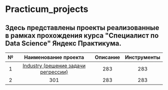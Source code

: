 # Practicum_projects
## Здесь представлены проекты реализованные в рамках прохождения курса "Специалист по Data Science" Яндекс Практикума.
|  №  | Наименование проекта | Описание       | Инструменты   |
|:---:| :------------------: | :------------: |:------------: |
|  1  | [Industry (решение задачи регрессии)](vasenina-alena/Practicum_projects/Industry)  | 283   | 283   |
|  2  | 301   | 283   | 283   |
